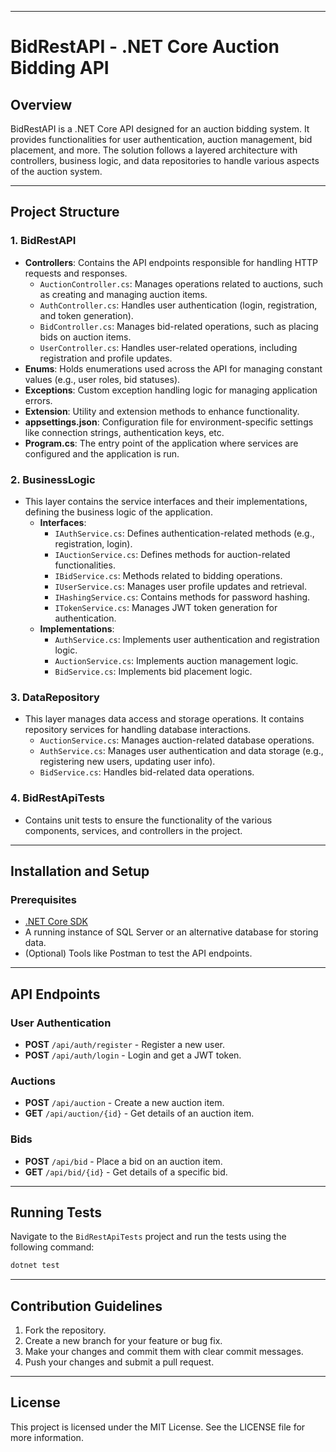 

---

# BidRestAPI - .NET Core Auction Bidding API

## Overview

BidRestAPI is a .NET Core API designed for an auction bidding system. It provides functionalities for user authentication, auction management, bid placement, and more. The solution follows a layered architecture with controllers, business logic, and data repositories to handle various aspects of the auction system.

---

## Project Structure

### 1. **BidRestAPI**
   - **Controllers**: Contains the API endpoints responsible for handling HTTP requests and responses.
     - `AuctionController.cs`: Manages operations related to auctions, such as creating and managing auction items.
     - `AuthController.cs`: Handles user authentication (login, registration, and token generation).
     - `BidController.cs`: Manages bid-related operations, such as placing bids on auction items.
     - `UserController.cs`: Handles user-related operations, including registration and profile updates.
   - **Enums**: Holds enumerations used across the API for managing constant values (e.g., user roles, bid statuses).
   - **Exceptions**: Custom exception handling logic for managing application errors.
   - **Extension**: Utility and extension methods to enhance functionality.
   - **appsettings.json**: Configuration file for environment-specific settings like connection strings, authentication keys, etc.
   - **Program.cs**: The entry point of the application where services are configured and the application is run.

### 2. **BusinessLogic**
   - This layer contains the service interfaces and their implementations, defining the business logic of the application.
     - **Interfaces**: 
       - `IAuthService.cs`: Defines authentication-related methods (e.g., registration, login).
       - `IAuctionService.cs`: Defines methods for auction-related functionalities.
       - `IBidService.cs`: Methods related to bidding operations.
       - `IUserService.cs`: Manages user profile updates and retrieval.
       - `IHashingService.cs`: Contains methods for password hashing.
       - `ITokenService.cs`: Manages JWT token generation for authentication.
     - **Implementations**:
       - `AuthService.cs`: Implements user authentication and registration logic.
       - `AuctionService.cs`: Implements auction management logic.
       - `BidService.cs`: Implements bid placement logic.

### 3. **DataRepository**
   - This layer manages data access and storage operations. It contains repository services for handling database interactions.
     - `AuctionService.cs`: Manages auction-related database operations.
     - `AuthService.cs`: Manages user authentication and data storage (e.g., registering new users, updating user info).
     - `BidService.cs`: Handles bid-related data operations.

### 4. **BidRestApiTests**
   - Contains unit tests to ensure the functionality of the various components, services, and controllers in the project.

---

## Installation and Setup

### Prerequisites
- [.NET Core SDK](https://dotnet.microsoft.com/download/dotnet-core)
- A running instance of SQL Server or an alternative database for storing data.
- (Optional) Tools like Postman to test the API endpoints.


 

---

## API Endpoints

### User Authentication
- **POST** `/api/auth/register` - Register a new user.
- **POST** `/api/auth/login` - Login and get a JWT token.

### Auctions
- **POST** `/api/auction` - Create a new auction item.
- **GET** `/api/auction/{id}` - Get details of an auction item.

### Bids
- **POST** `/api/bid` - Place a bid on an auction item.
- **GET** `/api/bid/{id}` - Get details of a specific bid.

---

## Running Tests

Navigate to the `BidRestApiTests` project and run the tests using the following command:

```bash
dotnet test
```

---

## Contribution Guidelines

1. Fork the repository.
2. Create a new branch for your feature or bug fix.
3. Make your changes and commit them with clear commit messages.
4. Push your changes and submit a pull request.

---

## License

This project is licensed under the MIT License. See the LICENSE file for more information.


